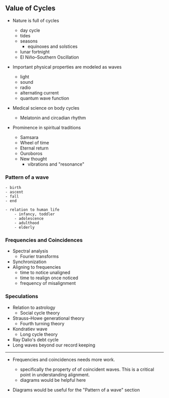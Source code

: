 ## Value of Cycles

- Nature is full of cycles
    - day cycle
    - tides
    - seasons
        - equinoxes and solstices
    - lunar fortnight
    - El Niño–Southern Oscillation

- Important physical properties are modeled as waves
    - light
    - sound
    - radio
    - alternating current
    - quantum wave function

- Medical science on body cycles
    - Melatonin and circadian rhythm

- Prominence in spiritual traditions
    - Samsara
    - Wheel of time
    - Eternal return
    - Ouroboros
    - New thought
        - vibrations and "resonance"

### Pattern of a wave
    - birth
    - ascent
    - fall
    - end

    - relation to human life
        - infancy, toddler
        - adolescence
        - adulthood
        - elderly

### Frequencies and Coincidences

- Spectral analysis
    - Fourier transforms
- Synchronization
- Aligning to frequencies
    - time to notice unaligned
    - time to realign once noticed
    - frequency of misalignment

### Speculations

- Relation to astrology
    - Social cycle theory
- Strauss–Howe generational theory
    - Fourth turning theory
- Kondratiev wave
    - Long cycle theory
- Ray Dalio's debt cycle
- Long waves beyond our record keeping

---

- Frequencies and coincidences needs more work.
    - specifically the property of of coincident waves. This is a critical point
      in understanding alignment.
    - diagrams would be helpful here

- Diagrams would be useful for the "Pattern of a wave" section
